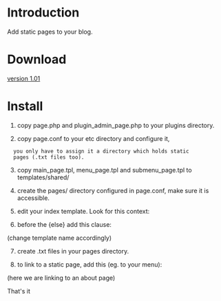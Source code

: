 Introduction
============

Add static pages to your blog.

Download
========

[version 1.01](http://plosxom.googlecode.com/files/page-1.01.zip)

Install
=======

1. copy page.php and plugin\_admin\_page.php to your plugins directory.

2. copy page.conf to your etc directory and configure it,

`  you only have to assign it a directory which holds static`
`  pages (.txt files too).`

3. copy main\_page.tpl, menu\_page.tpl and submenu\_page.tpl to templates/shared/

4. create the pages/ directory configured in page.conf, make sure it is accessible.

5. edit your index template. Look for this context:

6. before the {else} add this clause:

(change template name accordingly)

7. create .txt files in your pages directory.

8. to link to a static page, add this (eg. to your menu):

(here we are linking to an about page)

That's it
